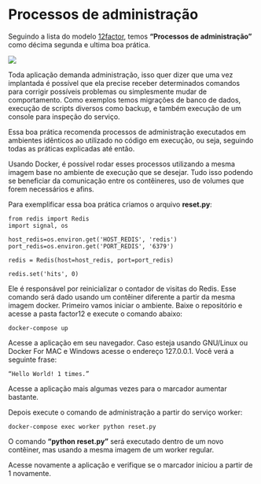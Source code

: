 # Processos de administração

Seguindo a lista do modelo [12factor](http://12factor.net/pt_br), temos **“Processos de administração”** como décima segunda e ultima boa prática.

![](images/admin1.png)

Toda aplicação demanda administração, isso quer dizer que uma vez implantada é possível que ela precise receber determinados comandos para corrigir possíveis problemas ou simplesmente mudar de comportamento. Como exemplos temos migrações de banco de dados, execução de scripts diversos como backup, e também execução de um console para inspeção do serviço.

Essa boa prática recomenda processos de administração executados em ambientes idênticos ao utilizado no código em execução, ou seja, seguindo todas as práticas explicadas até então.

Usando Docker, é possível rodar esses processos utilizando a mesma imagem base no ambiente de execução que se desejar. Tudo isso podendo se beneficiar da comunicação entre os contêineres, uso de volumes que forem necessários e afins.

Para exemplificar essa boa prática criamos o arquivo **reset.py**:

```
from redis import Redis
import signal, os

host_redis=os.environ.get('HOST_REDIS', 'redis')
port_redis=os.environ.get('PORT_REDIS', '6379')

redis = Redis(host=host_redis, port=port_redis)

redis.set('hits', 0)
```

Ele é responsável por reinicializar o contador de visitas do Redis. Esse comando será dado usando um contêiner diferente a partir da mesma imagem docker. Primeiro vamos iniciar o ambiente. Baixe o repositório e acesse a pasta factor12 e execute o comando abaixo:

```
docker-compose up 
```

Acesse a aplicação em seu navegador. Caso esteja usando GNU/Linux ou Docker For MAC e Windows acesse o endereço 127.0.0.1. Você verá a seguinte frase:

```
“Hello World! 1 times.”
```

Acesse a aplicação mais algumas vezes para o marcador aumentar bastante.

Depois execute o comando de administração a partir do serviço worker:

```
docker-compose exec worker python reset.py
```

O comando **“python reset.py”** será executado dentro de um novo contêiner, mas usando a mesma imagem de um worker regular.

Acesse novamente a aplicação e verifique se o marcador iniciou a partir de 1 novamente.

